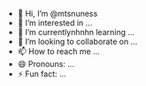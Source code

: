 - 👋 Hi, I’m @mtsnuness
- 👀 I’m interested in ...
- 🌱 I’m currentlynhnhn learning ...
- 💞️ I’m looking to collaborate on ...
- 📫 How to reach me ...
- 😄 Pronouns: ...
- ⚡ Fun fact: ...

<!---
mtsnuness/mtsnuness is a ✨ special ✨ repository because its `README.md` (this file) appears on your GitHub profile.
You can click the Preview link to take a look at your changes.
--->
